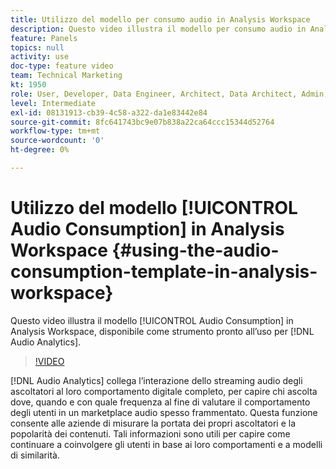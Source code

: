 ```yaml
---
title: Utilizzo del modello per consumo audio in Analysis Workspace
description: Questo video illustra il modello per consumo audio in Analysis Workspace, disponibile come strumento pronto all’uso per Audio Analytics.
feature: Panels
topics: null
activity: use
doc-type: feature video
team: Technical Marketing
kt: 1950
role: User, Developer, Data Engineer, Architect, Data Architect, Admin, Leader
level: Intermediate
exl-id: 08131913-cb39-4c58-a322-da1e83442e84
source-git-commit: 8fc641743bc9e07b838a22ca64ccc15344d52764
workflow-type: tm+mt
source-wordcount: '0'
ht-degree: 0%

---
```


# Utilizzo del modello [!UICONTROL Audio Consumption] in Analysis Workspace {#using-the-audio-consumption-template-in-analysis-workspace}

Questo video illustra il modello [!UICONTROL Audio Consumption] in Analysis Workspace, disponibile come strumento pronto all’uso per [!DNL Audio Analytics].

>[!VIDEO](https://video.tv.adobe.com/v/41083/?quality=12&learn=on&captions=ita)

[!DNL Audio Analytics] collega l’interazione dello streaming audio degli ascoltatori al loro comportamento digitale completo, per capire chi ascolta dove, quando e con quale frequenza al fine di valutare il comportamento degli utenti in un marketplace audio spesso frammentato. Questa funzione consente alle aziende di misurare la portata dei propri ascoltatori e la popolarità dei contenuti. Tali informazioni sono utili per capire come continuare a coinvolgere gli utenti in base ai loro comportamenti e a modelli di similarità.
